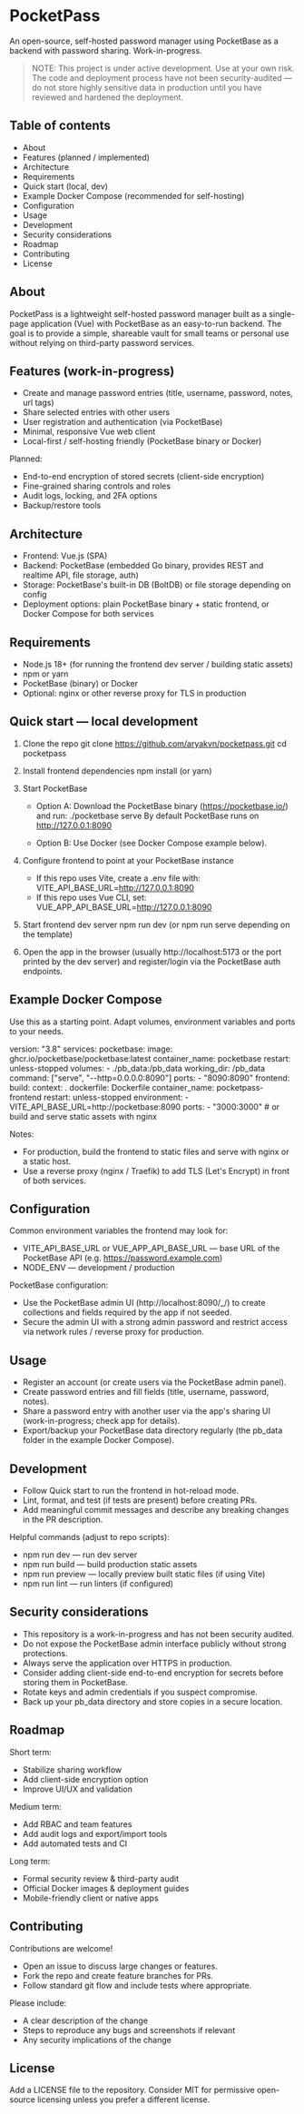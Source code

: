 # PocketPass

An open-source, self-hosted password manager using PocketBase as a backend with password sharing. Work-in-progress.

> NOTE: This project is under active development. Use at your own risk. The code and deployment process have not been security-audited — do not store highly sensitive data in production until you have reviewed and hardened the deployment.

## Table of contents
- About
- Features (planned / implemented)
- Architecture
- Requirements
- Quick start (local, dev)
- Example Docker Compose (recommended for self-hosting)
- Configuration
- Usage
- Development
- Security considerations
- Roadmap
- Contributing
- License

## About
PocketPass is a lightweight self-hosted password manager built as a single-page application (Vue) with PocketBase as an easy-to-run backend. The goal is to provide a simple, shareable vault for small teams or personal use without relying on third-party password services.

## Features (work-in-progress)
- Create and manage password entries (title, username, password, notes, url tags)
- Share selected entries with other users
- User registration and authentication (via PocketBase)
- Minimal, responsive Vue web client
- Local-first / self-hosting friendly (PocketBase binary or Docker)

Planned:
- End-to-end encryption of stored secrets (client-side encryption)
- Fine-grained sharing controls and roles
- Audit logs, locking, and 2FA options
- Backup/restore tools

## Architecture
- Frontend: Vue.js (SPA)
- Backend: PocketBase (embedded Go binary, provides REST and realtime API, file storage, auth)
- Storage: PocketBase's built-in DB (BoltDB) or file storage depending on config
- Deployment options: plain PocketBase binary + static frontend, or Docker Compose for both services

## Requirements
- Node.js 18+ (for running the frontend dev server / building static assets)
- npm or yarn
- PocketBase (binary) or Docker
- Optional: nginx or other reverse proxy for TLS in production

## Quick start — local development

1. Clone the repo
   git clone https://github.com/aryakvn/pocketpass.git
   cd pocketpass

2. Install frontend dependencies
   npm install
   (or yarn)

3. Start PocketBase
   - Option A: Download the PocketBase binary (https://pocketbase.io/) and run:
     ./pocketbase serve
     By default PocketBase runs on http://127.0.0.1:8090

   - Option B: Use Docker (see Docker Compose example below).

4. Configure frontend to point at your PocketBase instance
   - If this repo uses Vite, create a .env file with:
     VITE_API_BASE_URL=http://127.0.0.1:8090
   - If this repo uses Vue CLI, set:
     VUE_APP_API_BASE_URL=http://127.0.0.1:8090

5. Start frontend dev server
   npm run dev
   (or npm run serve depending on the template)

6. Open the app in the browser (usually http://localhost:5173 or the port printed by the dev server) and register/login via the PocketBase auth endpoints.

## Example Docker Compose
Use this as a starting point. Adapt volumes, environment variables and ports to your needs.

version: "3.8"
services:
  pocketbase:
    image: ghcr.io/pocketbase/pocketbase:latest
    container_name: pocketbase
    restart: unless-stopped
    volumes:
      - ./pb_data:/pb_data
    working_dir: /pb_data
    command: ["serve", "--http=0.0.0.0:8090"]
    ports:
      - "8090:8090"
  frontend:
    build:
      context: .
      dockerfile: Dockerfile
    container_name: pocketpass-frontend
    restart: unless-stopped
    environment:
      - VITE_API_BASE_URL=http://pocketbase:8090
    ports:
      - "3000:3000" # or build and serve static assets with nginx

Notes:
- For production, build the frontend to static files and serve with nginx or a static host.
- Use a reverse proxy (nginx / Traefik) to add TLS (Let's Encrypt) in front of both services.

## Configuration
Common environment variables the frontend may look for:
- VITE_API_BASE_URL or VUE_APP_API_BASE_URL — base URL of the PocketBase API (e.g. https://password.example.com)
- NODE_ENV — development / production

PocketBase configuration:
- Use the PocketBase admin UI (http://localhost:8090/_/) to create collections and fields required by the app if not seeded.
- Secure the admin UI with a strong admin password and restrict access via network rules / reverse proxy for production.

## Usage
- Register an account (or create users via the PocketBase admin panel).
- Create password entries and fill fields (title, username, password, notes).
- Share a password entry with another user via the app's sharing UI (work-in-progress; check app for details).
- Export/backup your PocketBase data directory regularly (the pb_data folder in the example Docker Compose).

## Development
- Follow Quick start to run the frontend in hot-reload mode.
- Lint, format, and test (if tests are present) before creating PRs.
- Add meaningful commit messages and describe any breaking changes in the PR description.

Helpful commands (adjust to repo scripts):
- npm run dev — run dev server
- npm run build — build production static assets
- npm run preview — locally preview built static files (if using Vite)
- npm run lint — run linters (if configured)

## Security considerations
- This repository is a work-in-progress and has not been security audited.
- Do not expose the PocketBase admin interface publicly without strong protections.
- Always serve the application over HTTPS in production.
- Consider adding client-side end-to-end encryption for secrets before storing them in PocketBase.
- Rotate keys and admin credentials if you suspect compromise.
- Back up your pb_data directory and store copies in a secure location.

## Roadmap
Short term:
- Stabilize sharing workflow
- Add client-side encryption option
- Improve UI/UX and validation

Medium term:
- Add RBAC and team features
- Add audit logs and export/import tools
- Add automated tests and CI

Long term:
- Formal security review & third-party audit
- Official Docker images & deployment guides
- Mobile-friendly client or native apps

## Contributing
Contributions are welcome!
- Open an issue to discuss large changes or features.
- Fork the repo and create feature branches for PRs.
- Follow standard git flow and include tests where appropriate.

Please include:
- A clear description of the change
- Steps to reproduce any bugs and screenshots if relevant
- Any security implications of the change

## License
Add a LICENSE file to the repository. Consider MIT for permissive open-source licensing unless you prefer a different license.
